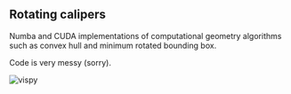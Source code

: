 ## Rotating calipers
Numba and CUDA implementations of computational geometry
algorithms such as convex hull and minimum rotated bounding box.

Code is very messy (sorry).

![vispy](images/animation.gif)
